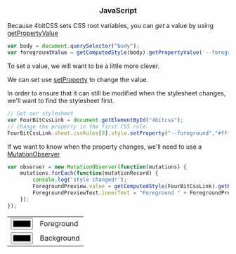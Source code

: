 ---
---

<h3 style='text-align:center'>JavaScript</h3>

Because 4bitCSS sets CSS root variables, you can _get_ a value by using [getPropertyValue](https://developer.mozilla.org/en-US/docs/Web/API/CSSStyleDeclaration/getPropertyValue)

~~~javascript
var body = document.querySelector("body");
var foregroundValue = getComputedStyle(body).getPropertyValue('--foreground');
~~~

To set a value, we will want to be a little more clever.

We can set use [setProperty](https://developer.mozilla.org/en-US/docs/Web/API/CSSStyleDeclaration/setProperty) to change the value.

In order to ensure that it can still be modified when the stylesheet changes, we'll want to find the stylesheet first.

~~~javascript
// Get our stylesheet
var FourBitCssLink = document.getElementById("4bitcss");
// change the property in the first CSS rule.
FourBitCssLink.sheet.cssRules[0].style.setProperty("--foreground","#ffffff")
~~~

If we want to know when the property changes, we'll need to use a [MutationObserver](https://developer.mozilla.org/en-US/docs/Web/API/MutationObserver)

~~~javascript
var observer = new MutationObserver(function(mutations) {
    mutations.forEach(function(mutationRecord) {
        console.log('style changed!');
        ForegroundPreview.value = getComputedStyle(FourBitCssLink).getPropertyValue('--foreground');
        ForegroundPreviewText.innerText = "Foreground " + ForegroundPreview.value;
    });
});
~~~

<div style='text-align:center'>
<script>

var observer = new MutationObserver(function(mutations) {
    mutations.forEach(function(mutationRecord) {
        console.log('style changed!');
        ForegroundPreview.value = getComputedStyle(FourBitCssLink).getPropertyValue('--foreground');        
        ForegroundPreviewText.innerText = "Foreground " + ForegroundPreview.value;
        BackgroundPreview.value = getComputedStyle(FourBitCssLink).getPropertyValue('--background');
        BackgroundPreviewText.innerText = "Background " + BackgroundPreview.value;
    });
});

var FourBitCssLink = document.getElementById("4bitcss");
var ForegroundPreview = document.getElementById('ForegroundPreview');
var ForegroundPreviewText = document.getElementById('ForegroundPreviewText')
var BackgroundPreview = document.getElementById('BackgroundPreview');
var BackgroundPreviewText = document.getElementById('BackgroundPreviewText');

observer.observe(FourBitCssLink, { attributes : true, attributeFilter : ['href'] });

var foregroundValue = getComputedStyle(FourBitCssLink).getPropertyValue('--foreground');
ForegroundPreview.value = foregroundValue
ForegroundPreviewText.innerText = "Foreground " + foregroundValue;
ForegroundPreview.addEventListener('change', (event)=>{
    var styleSheet = FourBitCssLink.sheet;
    styleSheet.cssRules[0].style.setProperty("--foreground",event.target.value);
    ForegroundPreviewText.innerText = "Foreground" + ForegroundPreview.value;
});

var backgroundValue = getComputedStyle(FourBitCssLink).getPropertyValue('--background')
BackgroundPreview.value = backgroundValue;
BackgroundPreviewText.innerText = "Background" + backgroundValue;
BackgroundPreview.addEventListener('change', (event)=>{
    var styleSheet = FourBitCssLink.sheet;
    styleSheet.cssRules[0].style.setProperty("--background",event.target.value);
    BackgroundPreviewText.innerText = "Background" + BackgroundPreview.value;
});

</script>
<table>
<tr>
<td>
<input type='color' id='ForegroundPreview' />
</td>
<td>
<label for='ForegroundPreview' id='ForegroundPreviewText'>Foreground</label>
</td>
</tr>
<tr>
<td>
<input type='color' id='BackgroundPreview' />
</td>
<td>
<label for='BackgroundPreview' id='BackgroundPreviewText'>Background</label>
</td>
</tr>
</table>
<script>hljs.highlightAll();</script>